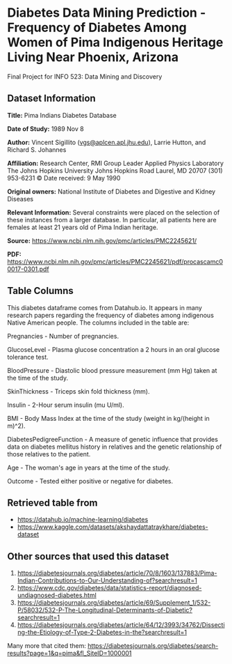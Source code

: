 # Diabetes Data Mining Prediction - Frequency of Diabetes Among Women of Pima Indigenous Heritage Living Near Phoenix, Arizona
Final Project for INFO 523: Data Mining and Discovery

## Dataset Information
**Title:** Pima Indians Diabetes Database

**Date of Study:** 1989 Nov 8

**Author:** Vincent Sigillito (vgs@aplcen.apl.jhu.edu), Larrie Hutton, and Richard S. Johannes

**Affiliation:** Research Center, RMI Group Leader Applied Physics Laboratory The Johns Hopkins University Johns Hopkins Road Laurel, MD 20707 (301) 953-6231 © Date received: 9 May 1990

**Original owners:** National Institute of Diabetes and Digestive and Kidney Diseases

**Relevant Information:** Several constraints were placed on the selection of these instances from a larger database. In particular, all patients here are females at least 21 years old of Pima Indian heritage.

**Source:** https://www.ncbi.nlm.nih.gov/pmc/articles/PMC2245621/

**PDF:** https://www.ncbi.nlm.nih.gov/pmc/articles/PMC2245621/pdf/procascamc00017-0301.pdf

## Table Columns
This diabetes dataframe comes from Datahub.io. It appears in many research papers regarding the frequency of diabetes among indigenous Native American people. The columns included in the table are:

Pregnancies - Number of pregnancies.

GlucoseLevel - Plasma glucose concentration a 2 hours in an oral glucose tolerance test.

BloodPressure - Diastolic blood pressure measurement (mm Hg) taken at the time of the study.

SkinThickness - Triceps skin fold thickness (mm).

Insulin - 2-Hour serum insulin (mu U/ml).

BMI - Body Mass Index at the time of the study (weight in kg/(height in m)^2).

DiabetesPedigreeFunction - A measure of genetic influence that provides data on diabetes mellitus history in relatives and the genetic relationship of those relatives to the patient.

Age - The woman's age in years at the time of the study.

Outcome - Tested either positive or negative for diabetes.

## Retrieved table from
- https://datahub.io/machine-learning/diabetes
- https://www.kaggle.com/datasets/akshaydattatraykhare/diabetes-dataset

## Other sources that used this dataset
1. https://diabetesjournals.org/diabetes/article/70/8/1603/137883/Pima-Indian-Contributions-to-Our-Understanding-of?searchresult=1
2. https://www.cdc.gov/diabetes/data/statistics-report/diagnosed-undiagnosed-diabetes.html
3. https://diabetesjournals.org/diabetes/article/69/Supplement_1/532-P/58032/532-P-The-Longitudinal-Determinants-of-Diabetic?searchresult=1
4. https://diabetesjournals.org/diabetes/article/64/12/3993/34762/Dissecting-the-Etiology-of-Type-2-Diabetes-in-the?searchresult=1

Many more that cited them: https://diabetesjournals.org/diabetes/search-results?page=1&q=pima&fl_SiteID=1000001
